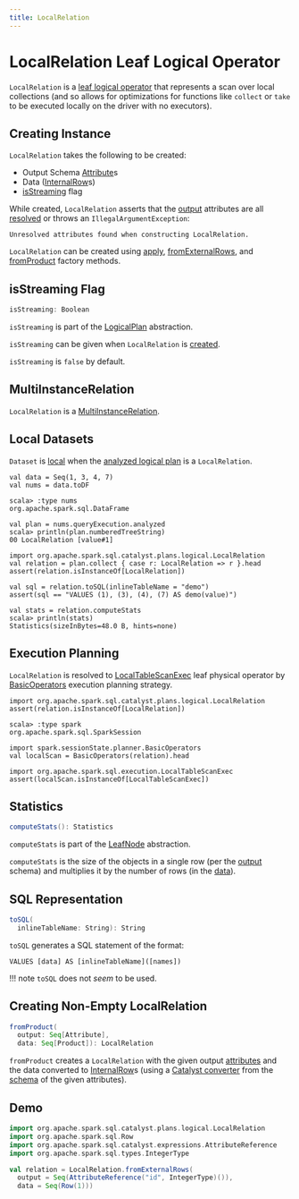 ```yaml
---
title: LocalRelation
---
```


# LocalRelation Leaf Logical Operator

`LocalRelation` is a [leaf logical operator](LeafNode.md) that represents a scan over local collections (and so allows for optimizations for functions like `collect` or `take` to be executed locally on the driver with no executors).

## Creating Instance

`LocalRelation` takes the following to be created:

* <span id="output"> Output Schema [Attribute](../expressions/Attribute.md)s
* <span id="data"> Data ([InternalRow](../InternalRow.md)s)
* [isStreaming](#isStreaming) flag

While created, `LocalRelation` asserts that the [output](#output) attributes are all [resolved](../expressions/Expression.md#resolved) or throws an `IllegalArgumentException`:

```text
Unresolved attributes found when constructing LocalRelation.
```

`LocalRelation` can be created using [apply](#apply), [fromExternalRows](#fromExternalRows), and [fromProduct](#fromProduct) factory methods.

## <span id="isStreaming"> isStreaming Flag

```scala
isStreaming: Boolean
```

`isStreaming` is part of the [LogicalPlan](LogicalPlan.md#isStreaming) abstraction.

`isStreaming` can be given when `LocalRelation` is [created](#creating-instance).

`isStreaming` is `false` by default.

## <span id="MultiInstanceRelation"> MultiInstanceRelation

`LocalRelation` is a [MultiInstanceRelation](MultiInstanceRelation.md).

## Local Datasets

`Dataset` is [local](../dataset/index.md#isLocal) when the [analyzed logical plan](../dataset/index.md#logicalPlan) is a `LocalRelation`.

```text
val data = Seq(1, 3, 4, 7)
val nums = data.toDF

scala> :type nums
org.apache.spark.sql.DataFrame

val plan = nums.queryExecution.analyzed
scala> println(plan.numberedTreeString)
00 LocalRelation [value#1]

import org.apache.spark.sql.catalyst.plans.logical.LocalRelation
val relation = plan.collect { case r: LocalRelation => r }.head
assert(relation.isInstanceOf[LocalRelation])

val sql = relation.toSQL(inlineTableName = "demo")
assert(sql == "VALUES (1), (3), (4), (7) AS demo(value)")

val stats = relation.computeStats
scala> println(stats)
Statistics(sizeInBytes=48.0 B, hints=none)
```

## Execution Planning

`LocalRelation` is resolved to [LocalTableScanExec](../physical-operators/LocalTableScanExec.md) leaf physical operator by [BasicOperators](../execution-planning-strategies/BasicOperators.md) execution planning strategy.

```text
import org.apache.spark.sql.catalyst.plans.logical.LocalRelation
assert(relation.isInstanceOf[LocalRelation])

scala> :type spark
org.apache.spark.sql.SparkSession

import spark.sessionState.planner.BasicOperators
val localScan = BasicOperators(relation).head

import org.apache.spark.sql.execution.LocalTableScanExec
assert(localScan.isInstanceOf[LocalTableScanExec])
```

## <span id="computeStats"> Statistics

```scala
computeStats(): Statistics
```

`computeStats` is part of the [LeafNode](LeafNode.md#computeStats) abstraction.

`computeStats` is the size of the objects in a single row (per the [output](#output) schema) and multiplies it by the number of rows (in the [data](#data)).

## <span id="toSQL"> SQL Representation

```scala
toSQL(
  inlineTableName: String): String
```

`toSQL` generates a SQL statement of the format:

```text
VALUES [data] AS [inlineTableName]([names])
```

!!! note
    `toSQL` does not _seem_ to be used.

## <span id="fromProduct"> Creating Non-Empty LocalRelation

```scala
fromProduct(
  output: Seq[Attribute],
  data: Seq[Product]): LocalRelation
```

`fromProduct` creates a `LocalRelation` with the given output [attributes](../expressions/Attribute.md) and the data converted to [InternalRow](../InternalRow.md)s (using a [Catalyst converter](../CatalystTypeConverters.md#createToCatalystConverter) from the [schema](../types/StructType.md#fromAttributes) of the given attributes).

## Demo

```scala
import org.apache.spark.sql.catalyst.plans.logical.LocalRelation
import org.apache.spark.sql.Row
import org.apache.spark.sql.catalyst.expressions.AttributeReference
import org.apache.spark.sql.types.IntegerType
```

```scala
val relation = LocalRelation.fromExternalRows(
  output = Seq(AttributeReference("id", IntegerType)()),
  data = Seq(Row(1)))
```
